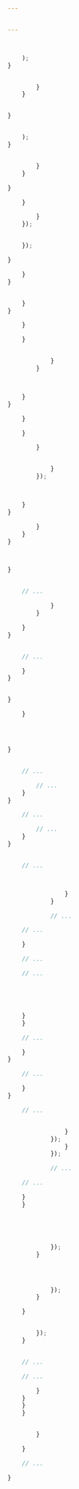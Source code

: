 ```yaml
---


---
```













``` js
```


``` js
```







``` js
    );
}


        }
    }


}

```

>







``` js
```





>


``` js
    );
}


        }
    }

}

    }

        }
    });


    });

}

    }
}

```




``` js
```





``` js
    }
}
```


``` js
    }

    }


            }
        }



    }
}
```






``` js
    }

    }

        }


            }
        });



    }
}
```



``` js
        }
    }
}
```









``` js


}

```



``` js

    // ...

            }
        }

    }
}
```


``` js

    // ...

    }
}
```



``` js

}
```


``` js
    }




}
```




``` js

```


``` js
    // ...

        // ...
    }
}

    // ...

        // ...
    }
}
```






``` js

    // ...



                }
            }

            // ...
```



``` js
    // ...

    }

    // ...
```



``` js
    // ...





    }
    }
```




``` js
    // ...

    }
}

    // ...

    }
}
```



``` js
    // ...


                }
            });
                }
            });

            // ...
```




``` js
    // ...

    }
    }





            });
        }




            });
        }

    }


        });
    }


    // ...
```


``` js
    // ...

        }
    }
    }
    }
```




``` js

        }

    }

    // ...

}
```


``` js

```























